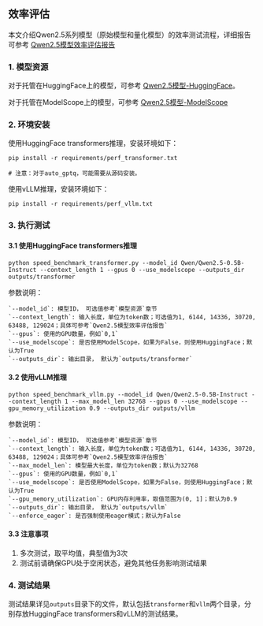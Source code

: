 ## 效率评估

本文介绍Qwen2.5系列模型（原始模型和量化模型）的效率测试流程，详细报告可参考 [Qwen2.5模型效率评估报告](../../docs/source/benchmark/speed_benchmark.rst)

### 1. 模型资源

对于托管在HuggingFace上的模型，可参考 [Qwen2.5模型-HuggingFace](https://huggingface.co/collections/Qwen/qwen25-66e81a666513e518adb90d9e)。

对于托管在ModelScope上的模型，可参考 [Qwen2.5模型-ModelScope](https://modelscope.cn/collections/Qwen25-dbc4d30adb768)


### 2. 环境安装

使用HuggingFace transformers推理，安装环境如下：

```shell
pip install -r requirements/perf_transformer.txt

# 注意：对于auto_gptq，可能需要从源码安装。
```


使用vLLM推理，安装环境如下：

```shell
pip install -r requirements/perf_vllm.txt

```


### 3. 执行测试

#### 3.1 使用HuggingFace transformers推理

```shell
python speed_benchmark_transformer.py --model_id Qwen/Qwen2.5-0.5B-Instruct --context_length 1 --gpus 0 --use_modelscope --outputs_dir outputs/transformer
```

参数说明：

    `--model_id`: 模型ID， 可选值参考`模型资源`章节  
    `--context_length`: 输入长度，单位为token数；可选值为1, 6144, 14336, 30720, 63488, 129024；具体可参考`Qwen2.5模型效率评估报告`  
    `--gpus`: 使用的GPU数量，例如`0,1`  
    `--use_modelscope`: 是否使用ModelScope，如果为False，则使用HuggingFace；默认为True  
    `--outputs_dir`: 输出目录， 默认为`outputs/transformer`  


#### 3.2 使用vLLM推理

```shell
python speed_benchmark_vllm.py --model_id Qwen/Qwen2.5-0.5B-Instruct --context_length 1 --max_model_len 32768 --gpus 0 --use_modelscope --gpu_memory_utilization 0.9 --outputs_dir outputs/vllm

```

参数说明：

    `--model_id`: 模型ID， 可选值参考`模型资源`章节  
    `--context_length`: 输入长度，单位为token数；可选值为1, 6144, 14336, 30720, 63488, 129024；具体可参考`Qwen2.5模型效率评估报告`  
    `--max_model_len`: 模型最大长度，单位为token数；默认为32768  
    `--gpus`: 使用的GPU数量，例如`0,1`  
    `--use_modelscope`: 是否使用ModelScope，如果为False，则使用HuggingFace；默认为True  
    `--gpu_memory_utilization`: GPU内存利用率，取值范围为(0, 1]；默认为0.9  
    `--outputs_dir`: 输出目录， 默认为`outputs/vllm`  
    `--enforce_eager`: 是否强制使用eager模式；默认为False  


#### 3.3 注意事项

1. 多次测试，取平均值，典型值为3次
2. 测试前请确保GPU处于空闲状态，避免其他任务影响测试结果

### 4. 测试结果

测试结果详见`outputs`目录下的文件，默认包括`transformer`和`vllm`两个目录，分别存放HuggingFace transformers和vLLM的测试结果。
